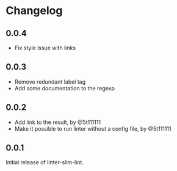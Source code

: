 # Changelog

## 0.0.4

* Fix style issue with links

## 0.0.3

* Remove redundant label tag
* Add some documentation to the regexp

## 0.0.2

* Add link to the result, by @5t111111
* Make it possible to run linter without a config file, by @5t111111

## 0.0.1

Initial release of linter-slim-lint.
